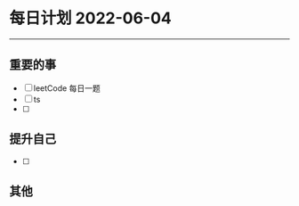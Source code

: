 #  每日计划 2022-06-04
---
## 重要的事
- [ ]  leetCode 每日一题
- [ ]  ts
- [ ]  



## 提升自己
- [ ]  
  



## 其他








